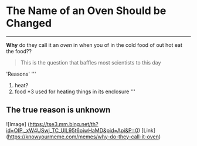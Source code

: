 # The Name of an Oven Should be Changed
---
**Why** do they call it an *oven* in when you of in the cold food of out hot eat the food??
> This is the question that baffles most scientists to this day

'Reasons'
'''
1) heat?
2) food
*3 used for heating things in its enclosure
'''
## The true reason is unknown
![Image] (https://tse3.mm.bing.net/th?id=OIP._xW4USwj_TC_UlL95t6oiwHaMD&pid=Api&P=0)
[Link] (https://knowyourmeme.com/memes/why-do-they-call-it-oven)
